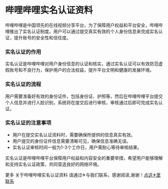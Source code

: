 # 哔哩哔哩实名认证资料

哔哩哔哩是中国领先的在线视频分享平台，为了保障用户权益和平台安全，哔哩哔哩推出了实名认证制度。用户可以通过提交真实有效的个人身份信息来完成实名认证，提升账号的安全性和信任度。

### 实名认证的作用

实名认证是哔哩哔哩对用户身份信息的认证和核实，通过实名认证可以有效防范虚假账号和不良行为，保护用户的合法权益，提升平台文明和健康的发展环境。

### 实名认证的流程

用户需要准备好有效的身份证件，包括身份证、护照等，然后在哔哩哔哩平台提交个人信息并进行人脸识别，系统将在提交后进行审核，审核通过后即可完成实名认证。

### 实名认证的注意事项

- 用户在提交实名认证资料时，需要确保所提供的信息真实有效。
- 用户提交的身份证件信息需要清晰可见，确保信息准确无误。
- 实名认证审核时间一般为1-3个工作日，用户需耐心等待审核结果。

实名认证是哔哩哔哩平台保障用户权益和内容安全的重要举措，希望用户能够理解和支持实名认证政策，共同营造良好的网络环境。

更多 关于哔哩哔哩实名认证资料 请通过✈与我们联系，感谢阅读,谢谢！[点这✈里联系](https://gg.k02.cc)